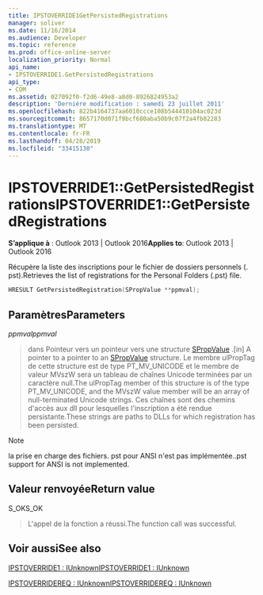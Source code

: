 ```yaml
---
title: IPSTOVERRIDE1GetPersistedRegistrations
manager: soliver
ms.date: 11/16/2014
ms.audience: Developer
ms.topic: reference
ms.prod: office-online-server
localization_priority: Normal
api_name:
- IPSTOVERRIDE1.GetPersistedRegistrations
api_type:
- COM
ms.assetid: 027092f0-f2d6-49e8-a8d0-8926824953a2
description: 'Derniére modification : samedi 23 juillet 2011'
ms.openlocfilehash: 822b4164737aa6010ccce108b544410104ac023d
ms.sourcegitcommit: 8657170d071f9bcf680aba50b9c07f2a4fb82283
ms.translationtype: MT
ms.contentlocale: fr-FR
ms.lasthandoff: 04/28/2019
ms.locfileid: "33415130"
---
```

# <a name="ipstoverride1getpersistedregistrations"></a><span data-ttu-id="ec500-103">IPSTOVERRIDE1::GetPersistedRegistrations</span><span class="sxs-lookup"><span data-stu-id="ec500-103">IPSTOVERRIDE1::GetPersistedRegistrations</span></span>

  
  
<span data-ttu-id="ec500-104">**S’applique à** : Outlook 2013 | Outlook 2016</span><span class="sxs-lookup"><span data-stu-id="ec500-104">**Applies to**: Outlook 2013 | Outlook 2016</span></span> 
  
<span data-ttu-id="ec500-105">Récupère la liste des inscriptions pour le fichier de dossiers personnels (. pst).</span><span class="sxs-lookup"><span data-stu-id="ec500-105">Retrieves the list of registrations for the Personal Folders (.pst) file.</span></span>
  
```cpp
HRESULT GetPersistedRegistration(SPropValue **ppmval);
```

## <a name="parameters"></a><span data-ttu-id="ec500-106">Paramètres</span><span class="sxs-lookup"><span data-stu-id="ec500-106">Parameters</span></span>

 <span data-ttu-id="ec500-107">_ppmval_</span><span class="sxs-lookup"><span data-stu-id="ec500-107">_ppmval_</span></span>
  
> <span data-ttu-id="ec500-108">dans Pointeur vers un pointeur vers une structure [SPropValue](spropvalue.md) .</span><span class="sxs-lookup"><span data-stu-id="ec500-108">[in] A pointer to a pointer to an [SPropValue](spropvalue.md) structure.</span></span> <span data-ttu-id="ec500-109">Le membre ulPropTag de cette structure est de type PT_MV_UNICODE et le membre de valeur MVszW sera un tableau de chaînes Unicode terminées par un caractère null.</span><span class="sxs-lookup"><span data-stu-id="ec500-109">The ulPropTag member of this structure is of the type PT_MV_UNICODE, and the MVszW value member will be an array of null-terminated Unicode strings.</span></span> <span data-ttu-id="ec500-110">Ces chaînes sont des chemins d'accès aux dll pour lesquelles l'inscription a été rendue persistante.</span><span class="sxs-lookup"><span data-stu-id="ec500-110">These strings are paths to DLLs for which registration has been persisted.</span></span> 
    
> [!NOTE]
> <span data-ttu-id="ec500-111">la prise en charge des fichiers. pst pour ANSI n'est pas implémentée.</span><span class="sxs-lookup"><span data-stu-id="ec500-111">.pst support for ANSI is not implemented.</span></span> 
  
## <a name="return-value"></a><span data-ttu-id="ec500-112">Valeur renvoyée</span><span class="sxs-lookup"><span data-stu-id="ec500-112">Return value</span></span>

<span data-ttu-id="ec500-113">S_OK</span><span class="sxs-lookup"><span data-stu-id="ec500-113">S_OK</span></span> 
  
> <span data-ttu-id="ec500-114">L'appel de la fonction a réussi.</span><span class="sxs-lookup"><span data-stu-id="ec500-114">The function call was successful.</span></span>
    
## <a name="see-also"></a><span data-ttu-id="ec500-115">Voir aussi</span><span class="sxs-lookup"><span data-stu-id="ec500-115">See also</span></span>



[<span data-ttu-id="ec500-116">IPSTOVERRIDE1 : IUnknown</span><span class="sxs-lookup"><span data-stu-id="ec500-116">IPSTOVERRIDE1 : IUnknown</span></span>](ipstoverride1iunknown.md)
  
[<span data-ttu-id="ec500-117">IPSTOVERRIDEREQ : IUnknown</span><span class="sxs-lookup"><span data-stu-id="ec500-117">IPSTOVERRIDEREQ : IUnknown</span></span>](ipstoverridereqiunknown.md)

